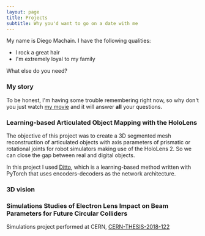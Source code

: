 ```yaml
---
layout: page
title: Projects
subtitle: Why you'd want to go on a date with me
---
```


My name is Diego Machain. I have the following qualities:

- I rock a great hair
- I'm extremely loyal to my family

What else do you need?

### My story

To be honest, I'm having some trouble remembering right now, so why don't you just watch [my movie](https://en.wikipedia.org/wiki/The_Princess_Bride_%28film%29) and it will answer **all** your questions.


### Learning-based Articulated Object Mapping with the HoloLens
The objective of this project was to create a 3D segmented mesh reconstruction of articulated objects with axis parameters of prismatic or rotational joints for robot simulators making use of the HoloLens 2. So we can close the gap between real and digital objects. 

In this project I used [Ditto](https://github.com/UT-Austin-RPL/Ditto), which is a learning-based method written with PyTorch that uses encoders-decoders as the network architecture.

### 3D vision


### Simulations Studies of Electron Lens Impact on Beam Parameters for Future Circular Colliders

Simulations project performed at CERN, [CERN-THESIS-2018-122](https://cds.cern.ch/record/2635161?ln=es)